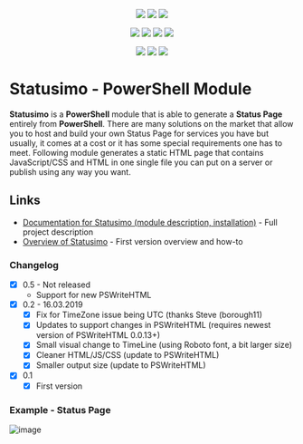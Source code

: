 <p align="center">
  <a href="https://www.powershellgallery.com/packages/Statusimo"><img src="https://img.shields.io/powershellgallery/v/Statusimo.svg"></a>
  <a href="https://www.powershellgallery.com/packages/Statusimo"><img src="https://img.shields.io/powershellgallery/vpre/Statusimo.svg?label=powershell%20gallery%20preview&colorB=yellow"></a>
  <a href="https://github.com/EvotecIT/Statusimo"><img src="https://img.shields.io/github/license/EvotecIT/Statusimo.svg"></a>
</p>

<p align="center">
  <a href="https://www.powershellgallery.com/packages/Statusimo"><img src="https://img.shields.io/powershellgallery/p/Statusimo.svg"></a>
  <a href="https://github.com/EvotecIT/Statusimo"><img src="https://img.shields.io/github/languages/top/evotecit/Statusimo.svg"></a>
  <a href="https://github.com/EvotecIT/Statusimo"><img src="https://img.shields.io/github/languages/code-size/evotecit/Statusimo.svg"></a>
  <a href="https://www.powershellgallery.com/packages/Statusimo"><img src="https://img.shields.io/powershellgallery/dt/Statusimo.svg"></a>
</p>

<p align="center">
  <a href="https://twitter.com/PrzemyslawKlys"><img src="https://img.shields.io/twitter/follow/PrzemyslawKlys.svg?label=Twitter%20%40PrzemyslawKlys&style=social"></a>
  <a href="https://evotec.xyz/hub"><img src="https://img.shields.io/badge/Blog-evotec.xyz-2A6496.svg"></a>
  <a href="https://www.linkedin.com/in/pklys"><img src="https://img.shields.io/badge/LinkedIn-pklys-0077B5.svg?logo=LinkedIn"></a>
</p>


# Statusimo - PowerShell Module

**Statusimo** is a **PowerShell** module that is able to generate a **Status Page** entirely from **PowerShell**. There are many solutions on the market that allow you to host and build your own Status Page for services you have but usually, it comes at a cost or it has some special requirements one has to meet. Following module generates a static HTML page that contains JavaScript/CSS and HTML in one single file you can put on a server or publish using any way you want.

## Links

- [Documentation for Statusimo (module description, installation)](https://evotec.xyz/hub/scripts/Statusimo-powershell-module/) - Full project description
- [Overview of Statusimo](https://evotec.xyz/meet-statusimo-powershell-generated-status-page/) - First version overview and how-to

### Changelog

- [X] 0.5 - Not released
  - Support for new PSWriteHTML
- [x] 0.2 - 16.03.2019
  - [x] Fix for TimeZone issue being UTC (thanks Steve (borough11)
  - [x] Updates to support changes in PSWriteHTML (requires newest version of PSWriteHTML 0.0.13+)
  - [x] Small visual change to TimeLine (using Roboto font, a bit larger size)
  - [x] Cleaner HTML/JS/CSS (update to PSWriteHTML)
  - [x] Smaller output size (update to PSWriteHTML)
- [x] 0.1
  - [x] First version

### Example - Status Page

![image](https://evotec.xyz/wp-content/uploads/2019/03/img_5c7feee0d161a.png)
